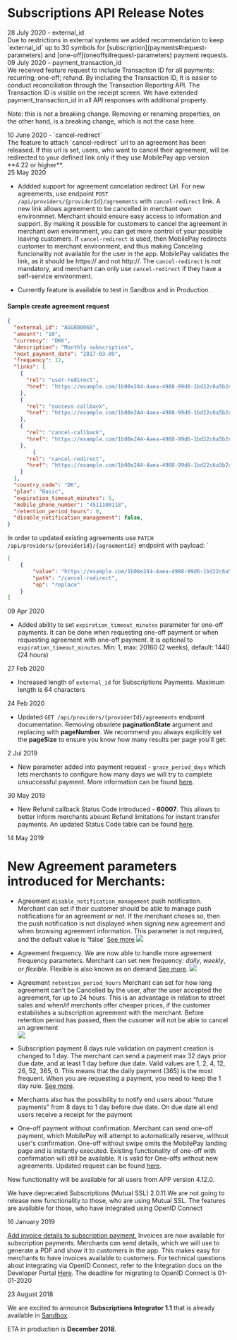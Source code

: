 # Subscriptions API Release Notes

<div class='post-date'>28 July 2020 - external_id</div> 
Due to restrictions in external systems we added recommendation to keep `external_id` up to 30 symbols for [subscription](payments#request-parameters) and [one-off](oneoffs#request-parameters) payment requests.

<div class='post-date'>09 July 2020 - payment_transaction_id</div> 
We received feature request to include Transaction ID for all payments: recurring; one-off; refund. By including the Transaction ID, It is easier to conduct reconciliation through the Transaction Reporting API. The Transaction ID is visible on the receipt screen. We have extended payment_transaction_id in all API responses with additional property.

Note: this is not a breaking change. Removing or renaming properties, on the other hand, is a breaking change, which is not the case here. 


<div class='post-date'>10 June 2020 - `cancel-redirect` </div>
The feature to attach `cancel-redirect` url to an agreement has been released. If this url is set, users, who want to cancel their agreement, will be redirected to your defined link only if they use MobilePay app version **4.22 or higher**.

<div class='post-date'>25 May 2020</div>

- Addded support for agreement cancelation redirect Url. For new agreements, use endpoint `POST /api/providers/{providerId}/agreements` with `cancel-redirect` link. A new link allows agreement to be cancelled in merchant own environmnet. Merchant should ensure easy access to information and support. By making it possible for customers to cancel the agreement in merchant own environment, you can get more control of your possible leaving customers. If `cancel-redirect` is used, then MobilePay redirects customer to merchant environment, and thus making Canceling funcionality not available for the user in the app.  MobilePay validates the link, as it should be https:// and not http://. The `cancel-redirect` is not mandatory, and merchant can only use `cancel-redirect` if they have a self-service environment.


- Currently feature is available to test in Sandbox and in Production.

#### <a name="requests"></a>Sample create agreement request
```json
{
  "external_id": "AGGR00068",
  "amount": "10",
  "currency": "DKK",
  "description": "Monthly subscription",
  "next_payment_date": "2017-03-09",
  "frequency": 12,
  "links": [
    {
      "rel": "user-redirect",
      "href": "https://example.com/1b08e244-4aea-4988-99d6-1bd22c6a5b2c"
    },
    {
      "rel": "success-callback",
      "href": "https://example.com/1b08e244-4aea-4988-99d6-1bd22c6a5b2c"
    },
    {
      "rel": "cancel-callback",
      "href": "https://example.com/1b08e244-4aea-4988-99d6-1bd22c6a5b2c"
    },
        {
      "rel": "cancel-redirect",
      "href": "https://example.com/1b08e244-4aea-4988-99d6-1bd22c6a5b2c"
    }
  ],
  "country_code": "DK",
  "plan": "Basic",
  "expiration_timeout_minutes": 5,
  "mobile_phone_number": "4511100118",
  "retention_period_hours": 0,
  "disable_notification_management": false,
}
```

In order to updated existing agreements use `PATCH /api/providers/{providerId}/{agreementId}` endpoint with payload:
 `
```json
[
    {
        "value": "https://example.com/1b08e244-4aea-4988-99d6-1bd22c6a5b2c",
        "path": "/cancel-redirect",
        "op": "replace"
    }
]
```

<div class='post-date'>09 Apr 2020</div>

- Added ability to set `expiration_timeout_minutes` parameter for one-off payments. It can be done when requesting one-off payment or when requesting agreement with one-off payment. It is optional to `expiration_timeout_minutes`. Min: 1, max: 20160 (2 weeks), default: 1440 (24 hours)


<div class='post-date'>27 Feb 2020</div>

- Increased length of `external_id` for Subscriptions Payments. Maximum length is 64 characters  


<div class='post-date'>24 Feb 2020</div>

- Updated `GET /api/providers/{providerId}/agreements` endpoint documentation. Removing obsolete **paginationState** argument and replacing with **pageNumber**.  We recommend you always explicitly set the **pageSize** to ensure you know how many results per page you'll get.

<div class='post-date'>2 Jul 2019</div>

- New parameter added into payment request - `grace_period_days` which lets merchants to configure how many days we will try to complete unsuccessful payment. More information can be found [here](payments#requests).


<div class='post-date'>30 May 2019</div>

- New Refund callback Status Code introduced - **60007**. This allows to better inform merchants abount Refund limitations for instant transfer payments. An updated Status Code table can be found [here](refund#callbacks).


<div class='post-date'>14 May 2019</div>
 
 # New Agreement parameters introduced for Merchants:

- Agreement `disable_notification_management` push notification. Merchant can set if their customer should be able to manage push notifications for an agreement or not. If the merchant choses so, then the push notification is not displayed when signing new agreement and when browsing agreement information. This parameter is not required, and the default value is 'false' [See more](https://github.com/MobilePayDev/MobilePay-Subscriptions/blob/master/docs/agreement.md#request-parameters)
  ![](assets/images/Disable_notification_management1.png)
  
- Agreement frequency. We are now able to handle more agreement frequency parameters. Merchant can set new frequency: *daily*, *weekly*, or *flexible*. Flexible is also known as on demand  [See more](https://github.com/MobilePayDev/MobilePay-Subscriptions/blob/master/docs/agreement.md#request-parameters).
  ![](assets/images/Flexiblepayments.png)
  
- Agreement `retention_period_hours` Merchant can set for how long agreement can't be Cancelled by the user, after the user accepted the agreement, for up to 24 hours. This is an advantage in relation to street sales and when/if merchants offer cheaper prices, if the customer establishes a subscription agreement with the merchant. Before retention period has passed, then the cusomer will not be able to cancel an agreement	
  ![](assets/images/DeleteAgreement.png) 

- Subscription payment 8 days rule validation on payment creation is changed to 1 day. The merchant can send a payment max 32 days prior due date, and at least 1 day before due date. Valid values are 1, 2, 4, 12, 26, 52, 365, 0. This means that the daily payment (365) is the most frequent. When you are requesting a payment, you need to keep the 1 day rule. [See more](https://github.com/MobilePayDev/MobilePay-Subscriptions/blob/master/docs/payments.md#frequency-of-payment-requests).

- Merchants also has the possibility to notify end users about “future payments” from 8 days to 1 day before due date.  On due date all end users receive a receipt for the payment

- One-off payment without confirmation. Merchant can send one-off payment, which MobilePay will attempt to automatically reserve, without user's confirmation. One-off without swipe omits the MobilePay landing page and is instantly executed. Existing functionality of one-off with confirmation will still be available. It is valid for One-offs without new agreements. Updated request can be found [here](https://github.com/MobilePayDev/MobilePay-Subscriptions/blob/master/docs/oneoffs.md#request-one-off-payment-on-an-existing-agreement).


New functionality will be available for all users from APP version 4.12.0.

We have deprecated Subscriptions (Mutual SSL) 2.0.11.We are not going to release new functionality to those, who are using Mutual SSL. The features are available for those, who have integrated using OpenID Connect


<div class='post-date'>16 January 2019</div>

[Add invoice details to subscription payment.](invoice)
Invoices are now available for subscription payments.
Merchants can send details, which we will use to generate a PDF and show it to customers in the app. This makes easy for merchants to have invoices available to customers. For technical questions about integrating via OpenID Connect, refer to the Integration docs on the Developer Portal [Here](https://developer.mobilepay.dk/faq/oidc). The deadline for migrating to OpenID Connect is 01-01-2020

 


<div class='post-date'>23 August 2018</div>

We are excited to announce **Subscriptions Integrator 1.1** that is already available in [Sandbox](https://sandbox-developer.mobilepay.dk/).

ETA in production is **December 2018**.
